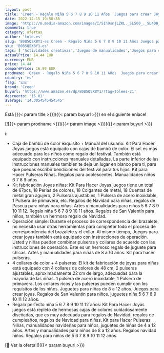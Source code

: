 ```yaml
---
layout: post
title: 'Creen - Regalo Niña 5 6 7 8 9 10 11 Años  Juegos para crear Joyas Kit para hacer Pulseras Juguetes Niños 5 6 7 8 9 10 11 12 Años Manualidades Niños 5 6 7 8 9 10 11 Años Regalo Navidad Kit Pulseras'
date: 2022-12-15 19:58:38
image: 'https://m.media-amazon.com/images/I/51h9snjLZKL._SL500_._SL400_.jpg'
comments: true
category: ofertas
author: 'tole.es'
slug: 'B0B5QSX8Y1-es Creen - Regalo Niña 5 6 7 8 9 10 11 Años Juegos para crear...'
sku: 'B0B5QSX8Y1-es'
tags: [ 'Actividades creativas','Juegos de manualidades','Juegos para crear joyas','Juguetes','Juguetes y juegos','creen','navidad','🇪🇸', ]
actualPrice: 14.44 EUR
currency: EUR
price: 14.44
comparePrice: 16.99 EUR
prodname: 'Creen - Regalo Niña 5 6 7 8 9 10 11 Años  Juegos para crear Joyas Kit para hacer Pulseras Juguetes Niños 5 6 7 8 9 10 11 12 Años Manualidades Niños 5 6 7 8 9 10 11 Años Regalo Navidad Kit Pulseras'
country: 'es'
flag: '🇪🇸'
brand: 'Creen'
buyurl: 'https://www.amazon.es/dp/B0B5QSX8Y1/?tag=tolees-21'
descuento: '15.01'
average: '14.3054545454545'
---
```


Está [{{< param title >}}]({{< param buyurl >}}) en el siguiente enlace!

[![{{< param prodname >}}]({{< param image >}})]({{< param buyurl >}})

ℹ️:

- Caja de bambú de color exquisito + Manual del usuario: Kit Para Hacer Joyas juegos está equipado con cajas de bambú de color. El set es más adecuado para los niños como regalo del festival. También está equipado con instrucciones manuales detalladas. La parte inferior de las instrucciones manuales también te deja un lugar en blanco para ti, para que puedas escribir bendiciones del festival para tus hijos. Kit para Hacer Pulseras Niñas. Regalos para adolescentes. Manualidades niños 6 7 8 9 años
- Kit fabricación Joyas niñas: Kit Para Hacer Joyas juegos tiene un total de 67pcs, 18 Perlas de colores, 18 Colgantes de metal, 18 Cuentas de metal gran agujero, 2 Pulseras ajustables, 1 Pulsera de acero inoxidable, 1 Pulsera de primavera, etc. Regalos de Navidad para niñas, regalos de Pascua para niñas para niñas. Artes y manualidades para niños 5 6 7 8 9 10 11 12. Regalo niña 5 6 7 8 9 10 11 años. Regalos de San Valentín para niños, también un hermoso regalo de Navidad.
- Operación simple: Durante el proceso de correspondencia del brazalete, no necesita usar otras herramientas para completar todo el proceso de correspondencia del brazalete y el collar. Al mismo tiempo, Juegos para crear joyas también está equipado con instrucciones de operación. Usted y niñas pueden combinar pulseras y collares de acuerdo con las instrucciones de operación. Este es un hermoso regalo de juguete para chicas. Artes y manualidades para niñas de 8 a 10 años. Kit para hacer pulseras.
- 4 collares de color + 4 pulseras: El kit de fabricación de joyas para niñas está equipado con 4 collares de colores de 48 cm, 2 pulseras ajustables, aproximadamente 22 cm de largo, adecuadas para la mayoría de las niñas. 1 pulsera de acero inoxidable, 1 Pulsera de primavera. Los collares ricos y las pulseras pueden cumplir con los requisitos de los niños. Juguetes para niñas de 8 a 12 años. Juegos para crear joyas. Regalos de San Valentín para niños. juguetes niña 5 6 7 8 9 10 11 12 años.
- Regalo perfecto niña 5 6 7 8 9 10 11 12 años: Kit Para Hacer Joyas juegos está repleto de hermosas cajas de colores cuidadosamente diseñadas, que es muy adecuada para regalos de Navidad, regalos de cumpleaños, regalos de Navidad para niñas. Kit para Hacer Pulseras Niñas, manualidades navideñas para niños, juguetes de niñas de 4 a 12 años. Artes y manualidades para niños de 8 a 12 años. Regalos navidad niños. Regalos para niños de 5 6 7 8 9 10 11 12 años.

[🛒 Ver la oferta!!]({{< param buyurl >}})
